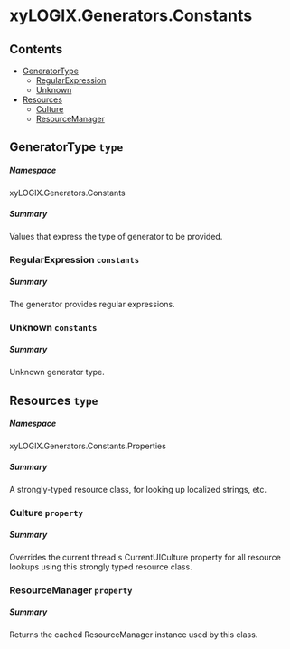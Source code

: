 <a name='assembly'></a>
# xyLOGIX.Generators.Constants

## Contents

- [GeneratorType](#T-xyLOGIX-Generators-Constants-GeneratorType 'xyLOGIX.Generators.Constants.GeneratorType')
  - [RegularExpression](#F-xyLOGIX-Generators-Constants-GeneratorType-RegularExpression 'xyLOGIX.Generators.Constants.GeneratorType.RegularExpression')
  - [Unknown](#F-xyLOGIX-Generators-Constants-GeneratorType-Unknown 'xyLOGIX.Generators.Constants.GeneratorType.Unknown')
- [Resources](#T-xyLOGIX-Generators-Constants-Properties-Resources 'xyLOGIX.Generators.Constants.Properties.Resources')
  - [Culture](#P-xyLOGIX-Generators-Constants-Properties-Resources-Culture 'xyLOGIX.Generators.Constants.Properties.Resources.Culture')
  - [ResourceManager](#P-xyLOGIX-Generators-Constants-Properties-Resources-ResourceManager 'xyLOGIX.Generators.Constants.Properties.Resources.ResourceManager')

<a name='T-xyLOGIX-Generators-Constants-GeneratorType'></a>
## GeneratorType `type`

##### Namespace

xyLOGIX.Generators.Constants

##### Summary

Values that express the type of generator to be provided.

<a name='F-xyLOGIX-Generators-Constants-GeneratorType-RegularExpression'></a>
### RegularExpression `constants`

##### Summary

The generator provides regular expressions.

<a name='F-xyLOGIX-Generators-Constants-GeneratorType-Unknown'></a>
### Unknown `constants`

##### Summary

Unknown generator type.

<a name='T-xyLOGIX-Generators-Constants-Properties-Resources'></a>
## Resources `type`

##### Namespace

xyLOGIX.Generators.Constants.Properties

##### Summary

A strongly-typed resource class, for looking up localized strings, etc.

<a name='P-xyLOGIX-Generators-Constants-Properties-Resources-Culture'></a>
### Culture `property`

##### Summary

Overrides the current thread's CurrentUICulture property for all resource lookups using this strongly typed resource class.

<a name='P-xyLOGIX-Generators-Constants-Properties-Resources-ResourceManager'></a>
### ResourceManager `property`

##### Summary

Returns the cached ResourceManager instance used by this class.
